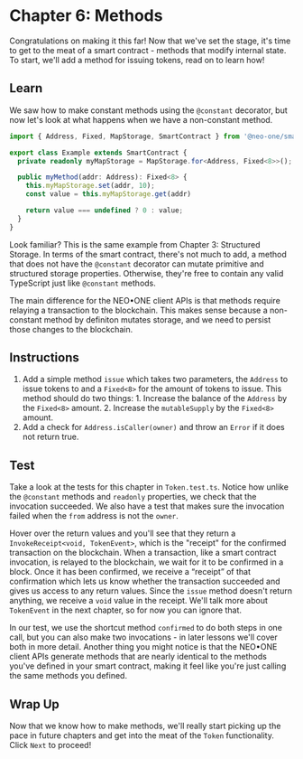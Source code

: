 # Chapter 6: Methods

Congratulations on making it this far! Now that we've set the stage, it's time to get to the meat of a smart contract - methods that modify internal state. To start, we'll add a method for issuing tokens, read on to learn how!

## Learn

We saw how to make constant methods using the `@constant` decorator, but now let's look at what happens when we have a non-constant method.

```typescript
import { Address, Fixed, MapStorage, SmartContract } from '@neo-one/smart-contract';

export class Example extends SmartContract {
  private readonly myMapStorage = MapStorage.for<Address, Fixed<8>>();

  public myMethod(addr: Address): Fixed<8> {
    this.myMapStorage.set(addr, 10);
    const value = this.myMapStorage.get(addr)

    return value === undefined ? 0 : value;
  }
}
```

Look familiar? This is the same example from Chapter 3: Structured Storage. In terms of the smart contract, there's not much to add, a method that does not have the `@constant` decorator can mutate primitive and structured storage properties. Otherwise, they're free to contain any valid TypeScript just like `@constant` methods.

The main difference for the NEO•ONE client APIs is that methods require relaying a transaction to the blockchain. This makes sense because a non-constant method by definiton mutates storage, and we need to persist those changes to the blockchain.

## Instructions

  1. Add a simple method `issue` which takes two parameters, the `Address` to issue tokens to and a `Fixed<8>` for the amount of tokens to issue. This method should do two things:
    1. Increase the balance of the `Address` by the `Fixed<8>` amount.
    2. Increase the `mutableSupply` by the `Fixed<8>` amount.
  2. Add a check for `Address.isCaller(owner)` and throw an `Error` if it does not return true.

## Test

Take a look at the tests for this chapter in `Token.test.ts`. Notice how unlike the `@constant` methods and `readonly` properties, we check that the invocation succeeded. We also have a test that makes sure the invocation failed when the `from` address is not the `owner`.

Hover over the return values and you'll see that they return a `InvokeReceipt<void, TokenEvent>`, which is the "receipt" for the confirmed transaction on the blockchain. When a transaction, like a smart contract invocation, is relayed to the blockchain, we wait for it to be confirmed in a block.  Once it has been confirmed, we receive a “receipt” of that confirmation which lets us know whether the transaction succeeded and gives us access to any return values. Since the `issue` method doesn't return anything, we receive a `void` value in the receipt. We'll talk more about `TokenEvent` in the next chapter, so for now you can ignore that.

In our test, we use the shortcut method `confirmed` to do both steps in one call, but you can also make two invocations - in later lessons we'll cover both in more detail. Another thing you might notice is that the NEO•ONE client APIs generate methods that are nearly identical to the methods you've defined in your smart contract, making it feel like you're just calling the same methods you defined.

## Wrap Up

Now that we know how to make methods, we'll really start picking up the pace in future chapters and get into the meat of the `Token` functionality. Click `Next` to proceed!
